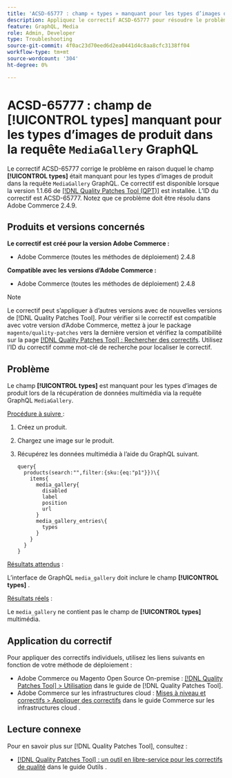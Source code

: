 ```yaml
---
title: 'ACSD-65777 : champ « types » manquant pour les types d’images de produit dans la requête GraphQL « MediaGallery »'
description: Appliquez le correctif ACSD-65777 pour résoudre le problème Adobe Commerce en raison duquel le champ « types » était manquant pour les types d’images de produit dans la requête GraphQL « MediaGallery ».
feature: GraphQL, Media
role: Admin, Developer
type: Troubleshooting
source-git-commit: 4f0ac23d70eed6d2ea0441d4c8aa8cfc3138ff04
workflow-type: tm+mt
source-wordcount: '304'
ht-degree: 0%

---
```



# ACSD-65777 : champ de **[!UICONTROL types]** manquant pour les types d’images de produit dans la requête `MediaGallery` GraphQL

Le correctif ACSD-65777 corrige le problème en raison duquel le champ **[!UICONTROL types]** était manquant pour les types d’images de produit dans la requête `MediaGallery` GraphQL. Ce correctif est disponible lorsque la version 1.1.66 de [[!DNL Quality Patches Tool (QPT)]](/help/tools/quality-patches-tool/quality-patches-tool-to-self-serve-quality-patches.md) est installée. L’ID du correctif est ACSD-65777. Notez que ce problème doit être résolu dans Adobe Commerce 2.4.9.

## Produits et versions concernés

**Le correctif est créé pour la version Adobe Commerce :**

* Adobe Commerce (toutes les méthodes de déploiement) 2.4.8

**Compatible avec les versions d’Adobe Commerce :**

* Adobe Commerce (toutes les méthodes de déploiement) 2.4.8

>[!NOTE]
>
>Le correctif peut s’appliquer à d’autres versions avec de nouvelles versions de [!DNL Quality Patches Tool]. Pour vérifier si le correctif est compatible avec votre version d’Adobe Commerce, mettez à jour le package `magento/quality-patches` vers la dernière version et vérifiez la compatibilité sur la page [[!DNL Quality Patches Tool] : Rechercher des correctifs](https://experienceleague.adobe.com/tools/commerce-quality-patches/index.html). Utilisez l’ID du correctif comme mot-clé de recherche pour localiser le correctif.

## Problème

Le champ **[!UICONTROL types]** est manquant pour les types d’images de produit lors de la récupération de données multimédia via la requête GraphQL `MediaGallery`.

<u>Procédure à suivre </u> :

1. Créez un produit.
1. Chargez une image sur le produit.
1. Récupérez les données multimédia à l’aide du GraphQL suivant.

   ```
   query{
     products(search:"",filter:{sku:{eq:"p1"}})\{
       items{
         media_gallery{
           disabled
           label
           position
           url
         }
         media_gallery_entries\{
           types
         }
       }
     }
   }
   ```

<u>Résultats attendus</u> :

L’interface de GraphQL `media_gallery` doit inclure le champ **[!UICONTROL types]** .

<u>Résultats réels</u> :

Le `media_gallery` ne contient pas le champ de **[!UICONTROL types]** multimédia.

## Application du correctif

Pour appliquer des correctifs individuels, utilisez les liens suivants en fonction de votre méthode de déploiement :

* Adobe Commerce ou Magento Open Source On-premise : [[!DNL Quality Patches Tool] > Utilisation](/help/tools/quality-patches-tool/usage.md) dans le guide de [!DNL Quality Patches Tool].
* Adobe Commerce sur les infrastructures cloud : [Mises à niveau et correctifs > Appliquer des correctifs](https://experienceleague.adobe.com/docs/commerce-cloud-service/user-guide/develop/upgrade/apply-patches.html) dans le guide Commerce sur les infrastructures cloud .

## Lecture connexe

Pour en savoir plus sur [!DNL Quality Patches Tool], consultez :

* [[!DNL Quality Patches Tool] : un outil en libre-service pour les correctifs de qualité](/help/tools/quality-patches-tool/quality-patches-tool-to-self-serve-quality-patches.md) dans le guide Outils .
